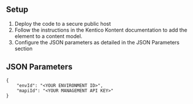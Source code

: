 ## Setup
1. Deploy the code to a secure public host
2. Follow the instructions in the Kentico Kontent documentation to add the element to a content model.
3. Configure the JSON parameters as detailed in the JSON Parameters section
## JSON Parameters
```
{
    "envId": "<YOUR ENVIRONMENT ID>",
    "mapiId": "<YOUR MANAGEMENT API KEY>"
}
```

